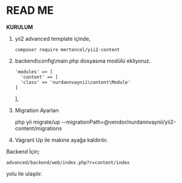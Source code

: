 # READ ME

**KURULUM**

1. yii2 advanced template içinde,

       composer require mertoncel/yii2-content
       
2. backend\config\main.php dosyasına modülü ekliyoruz.
 
       
       'modules' => [
         'content' => [
         'class' => 'nurdannvaynii\content\Module'
       ]
      ],
      
3. Migration Ayarları

     
      php yii migrate/up --migrationPath=@vendor/nurdannvaynii/yii2-content/migrations
      
4. Vagrant Up ile makine ayağa kaldırılır.

Backend İçin; 

    advanced/backend/web/index.php?r=content/index
    
yolu ile ulaşılır.